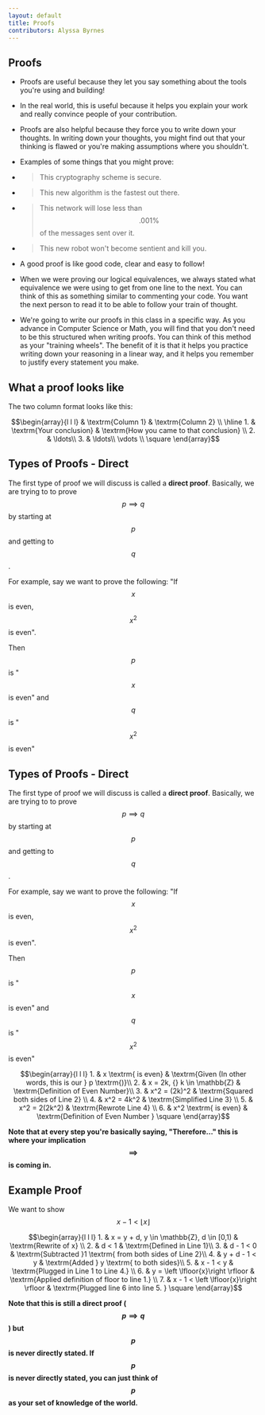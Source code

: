 ```yaml
---
layout: default
title: Proofs
contributors: Alyssa Byrnes
---
```


## Proofs
- Proofs are useful because they let you say something about the tools you're using and building! 

- In the real world, this is useful because it helps you explain your work and really convince people of your contribution.

- Proofs are also helpful because they force you to write down your thoughts. In writing down your thoughts, you might find out that your thinking is flawed or you're making assumptions where you shouldn't.  

- Examples of some things that you might prove:

- > This cryptography scheme is secure.
- > This new algorithm is the fastest out there.
- > This network will lose less than $$.001 \%$$ of the messages sent over it.
- > This new robot won't become sentient and kill you.


- A good proof is like good code, clear and easy to follow! 

- When we were proving our logical equivalences, we always stated what equivalence we were using to get from one line to the next. You can think of this as something similar to commenting your code. You want the next person to read it to be able to follow your train of thought.

- We're going to write our proofs in this class in a specific way. As you advance in Computer Science or Math, you will find that you don't need to be this structured when writing proofs. You can think of this method as your "training wheels". The benefit of it is that it helps you practice writing down your reasoning in a linear way, and it helps you remember to justify every statement you make.



## What a proof looks like

The two column format looks like this: 

$$\begin{array}{l l l}
 & \textrm{Column 1} & \textrm{Column 2} \\
 \hline
    1. & \textrm{Your conclusion} & \textrm{How you came to that conclusion}  \\
     2. & \ldots\\
     3. & \ldots\\
     \vdots \\
      \square 
 \end{array}$$
 
## Types of Proofs - Direct
 
 The first type of proof we will discuss is called a **direct proof**. Basically, we are trying to to prove $$p \implies q$$ by starting at $$p$$ and getting to $$q$$.
 
 For example, say we want to prove the following: "If $$x$$ is even, $$x^2$$ is even". 
 
 Then $$p$$ is "$$x$$ is even" and $$q$$ is "$$x^2$$ is even"
 
 
 


## Types of Proofs - Direct
 
 The first type of proof we will discuss is called a **direct proof**. Basically, we are trying to to prove $$p \implies q$$ by starting at $$p$$ and getting to $$q$$.
 
 For example, say we want to prove the following: "If $$x$$ is even, $$x^2$$ is even". 
 
 Then $$p$$ is "$$x$$ is even" and $$q$$ is "$$x^2$$ is even"
 
$$\begin{array}{l l l}
      1. & x \textrm{ is even} & \textrm{Given (In other words, this is our } p \textrm{)}\\
      2. & x = 2k, {} k \in \mathbb{Z} & \textrm{Definition of Even Number}\\
      3. & x^2 = (2k)^2 & \textrm{Squared both sides of Line 2} \\
      4. & x^2 = 4k^2 & \textrm{Simplified Line 3} \\
      5. & x^2 = 2(2k^2) & \textrm{Rewrote Line 4} \\
      6. & x^2 \textrm{ is even} & \textrm{Definition of Even Number } \square
    \end{array}$$
    
**Note that at every step you're basically saying, "Therefore..." this is where your implication $$\implies$$ is coming in.**





## Example Proof

We want to show $$x-1 < \left \lfloor{x}\right \rfloor$$

 $$\begin{array}{l l l}
     1. & x = y + d, y \in \mathbb{Z}, d \in [0,1) & \textrm{Rewrite of x}  \\
     2. & d < 1 & \textrm{Defined in Line 1}\\
     3. & d - 1 < 0 & \textrm{Subtracted }1 \textrm{ from both sides of Line 2}\\
     4. & y + d - 1 < y & \textrm{Added } y \textrm{ to both sides}\\
     5. & x - 1 < y & \textrm{Plugged in Line 1 to Line 4.} \\
     6. & y = \left \lfloor{x}\right \rfloor & \textrm{Applied definition of floor to line 1.} \\
     7. & x - 1 < \left \lfloor{x}\right \rfloor & \textrm{Plugged line 6 into line 5. } \square 
 \end{array}$$  
 
 **Note that this is still a direct proof ($$p \implies q$$) but $$p$$ is never directly stated. If $$p$$ is never directly stated, you can just think of $$p$$ as your set of knowledge of the world.**
 


